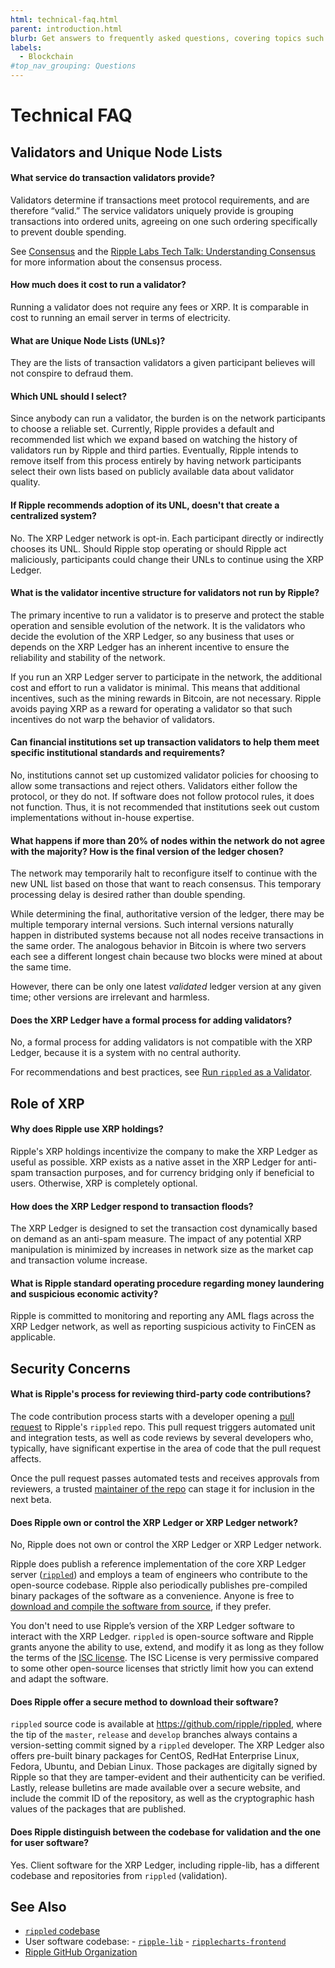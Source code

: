 ```yaml
---
html: technical-faq.html
parent: introduction.html
blurb: Get answers to frequently asked questions, covering topics such as validators, unique node lists, the role of XRP, and security.
labels:
  - Blockchain
#top_nav_grouping: Questions
---
```

# Technical FAQ

## Validators and Unique Node Lists

<!--#{ using h4s for questions to keep them out of the right side nav (too cluttered when they display) and to provide appropriate text size for questions. #}-->
#### What service do transaction validators provide?

Validators determine if transactions meet protocol requirements, and are therefore “valid.” The service validators uniquely provide is grouping transactions into ordered units, agreeing on one such ordering specifically to prevent double spending. <!-- STYLE_OVERRIDE: therefore -->

See [Consensus](consensus.html) and the [Ripple Labs Tech Talk: Understanding Consensus](https://ripple.com/insights/ripple-labs-tech-talk-consensus-within-the-ripple-protocol/) for more information about the consensus process.


#### How much does it cost to run a validator?

Running a validator does not require any fees or XRP. It is comparable in cost to running an email server in terms of electricity.


#### What are Unique Node Lists (UNLs)?

They are the lists of transaction validators a given participant believes will not conspire to defraud them. <!-- STYLE_OVERRIDE: will -->


#### Which UNL should I select?

Since anybody can run a validator, the burden is on the network participants to choose a reliable set. Currently, Ripple provides a default and recommended list which we expand based on watching the history of validators run by Ripple and third parties. Eventually, Ripple intends to remove itself from this process entirely by having network participants select their own lists based on publicly available data about validator quality.


#### If Ripple recommends adoption of its UNL, doesn't that create a centralized system?

No. The XRP Ledger network is opt-in. Each participant directly or indirectly chooses its UNL. Should Ripple stop operating or should Ripple act maliciously, participants could change their UNLs to continue using the XRP Ledger.


#### What is the validator incentive structure for validators not run by Ripple?

The primary incentive to run a validator is to preserve and protect the stable operation and sensible evolution of the network. It is the validators who decide the evolution of the XRP Ledger, so any business that uses or depends on the XRP Ledger has an inherent incentive to ensure the reliability and stability of the network.

If you run an XRP Ledger server to participate in the network, the additional cost and effort to run a validator is minimal. This means that additional incentives, such as the mining rewards in Bitcoin, are not necessary. Ripple avoids paying XRP as a reward for operating a validator so that such incentives do not warp the behavior of validators.


#### Can financial institutions set up transaction validators to help them meet specific institutional standards and requirements?

No, institutions cannot set up customized validator policies for choosing to allow some transactions and reject others. Validators either follow the protocol, or they do not. If software does not follow protocol rules, it does not function. Thus, it is not recommended that institutions seek out custom implementations without in-house expertise.


#### What happens if more than 20% of nodes within the network do not agree with the majority? How is the final version of the ledger chosen?

The network may temporarily halt to reconfigure itself to continue with the new UNL list based on those that want to reach consensus. This temporary processing delay is desired rather than double spending.

While determining the final, authoritative version of the ledger, there may be multiple temporary internal versions. Such internal versions naturally happen in distributed systems because not all nodes receive transactions in the same order. The analogous behavior in Bitcoin is where two servers each see a different longest chain because two blocks were mined at about the same time.

However, there can be only one latest _validated_ ledger version at any given time; other versions are irrelevant and harmless.


#### Does the XRP Ledger have a formal process for adding validators?

No, a formal process for adding validators is not compatible with the XRP Ledger, because it is a system with no central authority.

For recommendations and best practices, see [Run `rippled` as a Validator](run-rippled-as-a-validator.html).


## Role of XRP


#### Why does Ripple use XRP holdings?

Ripple's XRP holdings incentivize the company to make the XRP Ledger as useful as possible. XRP exists as a native asset in the XRP Ledger for anti-spam transaction purposes, and for currency bridging only if beneficial to users. Otherwise, XRP is completely optional.


#### How does the XRP Ledger respond to transaction floods?

The XRP Ledger is designed to set the transaction cost dynamically based on demand as an anti-spam measure. The impact of any potential XRP manipulation is minimized by increases in network size as the market cap and transaction volume increase.


#### What is Ripple standard operating procedure regarding money laundering and suspicious economic activity?

<!-- STYLE_OVERRIDE: regarding -->

Ripple is committed to monitoring and reporting any AML flags across the XRP Ledger network, as well as reporting suspicious activity to FinCEN as applicable.


## Security Concerns


#### What is Ripple's process for reviewing third-party code contributions?

The code contribution process starts with a developer opening a [pull request](https://docs.github.com/en/github/collaborating-with-issues-and-pull-requests/about-pull-requests) to Ripple's `rippled` repo. This pull request triggers automated unit and integration tests, as well as code reviews by several developers who, typically, have significant expertise in the area of code that the pull request affects.

Once the pull request passes automated tests and receives approvals from reviewers, a trusted [maintainer of the repo](https://opensource.guide/best-practices/) can stage it for inclusion in the next beta.

#### Does Ripple own or control the XRP Ledger or XRP Ledger network?

No, Ripple does not own or control the XRP Ledger or XRP Ledger network.

Ripple does publish a reference implementation of the core XRP Ledger server ([`rippled`](https://github.com/ripple/rippled)) and employs a team of engineers who contribute to the open-source codebase. Ripple also periodically publishes pre-compiled binary packages of the software as a convenience. Anyone is free to [download and compile the software from source](install-rippled.html), if they prefer.  

You don't need to use Ripple’s version of the XRP Ledger software to interact with the XRP Ledger. `rippled` is open-source software and Ripple grants anyone the ability to use, extend, and modify it as long as they follow the terms of the [ISC license](https://github.com/ripple/rippled/blob/develop/LICENSE). The ISC License is very permissive compared to some other open-source licenses that strictly limit how you can extend and adapt the software.

#### Does Ripple offer a secure method to download their software?

`rippled` source code is available at <https://github.com/ripple/rippled>, where the tip of the `master`, `release` and `develop` branches always contains a version-setting commit signed by a `rippled` developer. The XRP Ledger also offers pre-built binary packages for CentOS, RedHat Enterprise Linux, Fedora, Ubuntu, and Debian Linux. Those packages are digitally signed by Ripple so that they are tamper-evident and their authenticity can be verified. Lastly, release bulletins are made available over a secure website, and include the commit ID of the repository, as well as the cryptographic hash values of the packages that are published. <!-- STYLE_OVERRIDE: evident -->


#### Does Ripple distinguish between the codebase for validation and the one for user software?

Yes. Client software for the XRP Ledger, including ripple-lib, has a different codebase and repositories from `rippled` (validation).


## See Also

- [`rippled` codebase](https://github.com/ripple/rippled)
- User software codebase:
      - [`ripple-lib`](https://github.com/ripple/ripple-lib)
      - [`ripplecharts-frontend`](https://github.com/ripple/ripplecharts-frontend)
- [Ripple GitHub Organization](https://github.com/ripple/)
